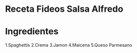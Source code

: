 # Receta Fideos Salsa Alfredo
# Ingredientes

1.Spaghettis
2.Crema
3.Jamon
4.Maicena
5.Queso Parmesano
